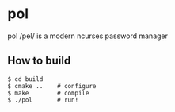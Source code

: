 pol
===

pol /pɵl/ is a modern ncurses password manager

How to build
------------

    $ cd build
    $ cmake ..    # configure
    $ make        # compile
    $ ./pol       # run!
